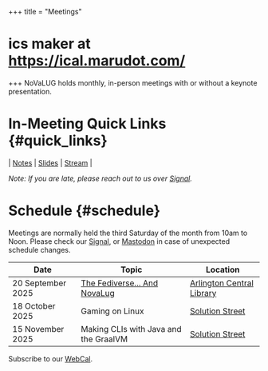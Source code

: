+++
title = "Meetings"
# ics maker at https://ical.marudot.com/
+++
NoVaLUG holds monthly, in-person meetings with or without a keynote presentation.

# In-Meeting Quick Links {#quick_links}

| [Notes](https://links.novalug.org/notes) | [Slides](https://links.novalug.org/slides) | [Stream](https://links.novalug.org/stream) |

_Note: If you are late, please reach out to us over
[Signal](https://signal.group/#CjQKIGYAYkoVLdiHZjUhpfxZBa5s-XIZ8AyrMWo-GQh9lVcJEhBXh7NEH3GOHPYNd2Xhmq8H)._

# Schedule {#schedule}

Meetings are normally held the third Saturday of the month from 10am to Noon.
Please check our
[Signal](https://signal.group/#CjQKIGYAYkoVLdiHZjUhpfxZBa5s-XIZ8AyrMWo-GQh9lVcJEhBXh7NEH3GOHPYNd2Xhmq8H),
or  [Mastodon](https://fosstodon.org/@novalug) in case of unexpected schedule changes.

| Date              | Topic                                                            | Location |
| ----------------- | ---------------------------------------------------------------- | -------- |
| 20 September 2025 | [The Fediverse... And NovaLug](/presentations/20-september-2025) | [Arlington Central Library](/meetings/location-acl-bluemont)|
| 18 October 2025   | Gaming on Linux                                                  | [Solution Street](/meetings/location-solutions-street) |
| 15 November 2025  | Making CLIs with Java and the GraalVM                            | [Solution Street](/meetings/location-solutions-street) |

Subscribe to our [WebCal](webcal://novalug.org/ics/novalug_calendar.ics).
 
